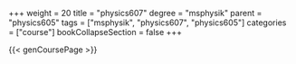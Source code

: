 +++
weight = 20
title = "physics607"
degree = "msphysik"
parent = "physics605"
tags = ["msphysik", "physics607", "physics605"]
categories = ["course"]
bookCollapseSection = false
+++

{{< genCoursePage >}}
